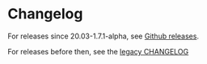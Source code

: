 # Changelog

For releases since 20.03-1.7.1-alpha, see [Github releases](https://github.com/juxt/crux/releases).

For releases before then, see the [legacy CHANGELOG](https://github.com/juxt/crux/blob/20.02-1.7.0-alpha/CHANGELOG.md)

